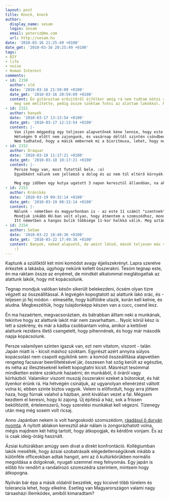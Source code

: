```yaml
---
layout: post
title: Knock, knock
author:
  display_name: sesam
  login: sesam
  email: petersz@me.com
  url: http://sesam.hu
date: '2010-03-16 21:25:49 +0100'
date_gmt: '2010-03-16 20:25:49 +0100'
tags:
- DIY
- life
- noise
- Human Interest
comments:
- id: 2150
  author: sld
  date: '2010-03-16 21:59:09 +0100'
  date_gmt: '2010-03-16 20:59:09 +0100'
  content: Én gitároztam erősítőről éjfélkor amíg rá nem tudtam kötni a fülest. Senki
    meg sem említette, pedig össze szoktam futni az alattam lakókkal. Régi bérház.
- id: 2151
  author: banyek
  date: '2010-03-17 13:13:54 +0100'
  date_gmt: '2010-03-17 12:13:54 +0100'
  content: |-
    Van ilyen mégpedig egy teljesen alapvetőnek kéne lennie, hogy este reggel 8 előtt, és este 8 után nem csinálunk zajt.
    Hétvégén 9 előtt nem zajongunk, és vasárnap déltől szintén csöndben vagyunk.
    Nem tudhatod, hogy a másik embernek mi a bioritmusa, lehet, hogy neked az este 11 az még kora este, mert éjjel kettő előtt nem fekszel le, de lehet, hogy más este kilenckor már alszik, és nem kellene zavarni. Az a baj, hogy ha a szomszédok ezt nem tudják egymással megbeszélni, akkor abból rengeteg konfliktus lesz, ami teljesen értelmetlen és felesleges. Kicsit oda kell figyelni egymásra, és minden könnyen megoldható, de nem felétlen a szomszéd a bunkó. Persze, először belefér, hogy sokáig csináld, ha senkit nem zavar, akkor nem lesz belőle baj. :)
- id: 2152
  author: Draquar
  date: '2010-03-18 11:17:21 +0100'
  date_gmt: '2010-03-18 10:17:21 +0100'
  content: |-
    Persze hogy van, most futottál bele. :o)
    Egyébként nálunk sem jellemző a dolog és az nem túl eltérő környék. Mondjuk amikor épp szerelemféltésből akart késelni valaki az emeleten, arra már a lakók is azt mondták, hogy csak csendben...

    Meg egy időben egy kutya ugatott 3 napon keresztül állandóan, na akkor gyorsan tele lett a pohár mindenkinél.
- id: 2153
  author: Krónikás
  date: '2010-03-19 09:32:14 +0100'
  date_gmt: '2010-03-19 08:32:14 +0100'
  content: |-
    Nálunk - németben és magyarhonban is - az este 11 számít "szentnek".
    Mondjuk inkább HU-ban volt olyan, hogy átmentem a szomszédhoz, mondván, nem akarom a bulit elrontani, de ha lehet ne az én hálószobámban műveljék - úgy hangerő kapcsán.
    Itt németben a hangos bulik többsége 11-kor halkká válik. Meg aztán a türelmet a visszaesés és a hang ereje tünteti el. Ha hetente többször buliznak hangosan hajnalig úgy, hogy értem a beszélgetésüket, akkor kevésbé nézem el, mint ha egy estén át a csocsózást kell hallgatnom.
- id: 2154
  author: SeSam
  date: '2010-03-22 18:49:36 +0100'
  date_gmt: '2010-03-22 17:49:36 +0100'
  content: Banyek, neked alapvető, de amint látod, mások teljesen más véleményen vannak.
    :)
---
```


Kaptunk a szülőktől két mini komódot avagy éjjeliszekrényt. Lapra szerelve érkeztek a lakásba, úgyhogy nekünk kellett összerakni. Tesóm tegnap este, én ma raktam össze az enyémet, de mindkét alkalommal meglátogattak az alattunk lakók, hogy mit kopácsolunk.

Tegnap mondjuk valóban későn sikerült belekezdeni, öcsém olyan tízre végzett az összeállítással. A legvégén kopogtatott az alattunk lakó srác, és - teljesen jó fej módon - elmesélte, hogy külföldre utazik, korán kell kelnie, és aludna. Megbeszéltük, hogy tulajdonképp készen van a cucc, csend lesz.

Én ma hazaértem, megvacsoráztam, és bátrabban álltam neki a munkának, tekintve hogy az alattunk lakót már nem zavarhattam... Nyolc körül kész is lett a szekrény, és már a kádba csobbantam volna, amikor a kettővel alattunk rezidens illető csengetett, hogy pihennének, és hogy már második napja kopácsolunk.

Persze valamilyen szinten igazuk van, ezt nem vitatom, viszont - talán Japán miatt is - kicsit máshoz szoktam. Egyrészt azért annyira súlyos kopácsolást nem csapott egyikőnk sem: a komód összeállítása alapvetően rengeteg facsavar beerőltetésével jár, összesen hat szög került az egészbe, és néha az illesztéseknél kellett kopogtatni kicsit. Másrészt tesómmal mindketten estére szoktunk hazaérni; én munkából, ő óráról vagy kórházból. Valamikor viszont muszáj összerakni ezeket a bútorokat, és hát ilyenkor érünk rá. Ha hétvégén csináljuk, az ugyanolyan ellenérzést váltott volna ki, ebben szinte biztos vagyok. Velem is előfordult, hogy arra jöttem haza, hogy fúrnak valahol a házban, amit kiválóan vezet a fal. Mégsem kezdtem el keresni, hogy ki zajong. Új építésű a ház, sok a frissen beköltözött, értelemszerű, hogy szerelési munkákat kell végezni. Tizenegy után meg még sosem volt ricsaj.

Anno Japánban nekem is volt hangoskodó szomszédom, [ráadásul ő durván nyomta](http://sesam.hu/2009/09/06/bloody-brawl). A nyitott ablakon keresztül akár nálam is zongorázhatott volna, mégis majdnem két hétig tartott, hogy átkopogjak, és kérdőre vonjam. És az is csak ideig-óráig használt.

Ázsiai kultúrákban amúgy sem divat a direkt konfrontáció. Kollégiumban lakók mesélték, hogy ázsiai szobatrásaik elégedetlenségüknek inkább a különféle officeokban adtak hangot, ami az ő kultúrkörükben normális megoldása a dolgoknak, nyugati szemmel meg felnyomás. Egy japán is előbb hív rendőrt a randalírozó szomszédra szerintem, mintsem hogy átkopogna.

Nyilván bár épp a másik oldalról beszélek, egy kicsivel több türelem és tolerancia lehet, hogy elkelne. Esetleg van Magyarországon valami nagy társasházi illemkódex, amiből kimaradtam?

